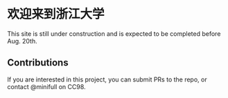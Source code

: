 # 欢迎来到浙江大学

This site is still under construction and is expected to be completed before Aug. 20th.

## Contributions

If you are interested in this project, you can submit PRs to the repo, or contact @minifull on CC98.
